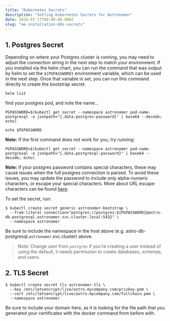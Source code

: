 ```yaml
---
title: "Kubernetes Secrets"
description: "Setting Kubernetes Secrets for Astronomer"
date: 2018-07-17T00:00:00.000Z
slug: "ee-installation-k8s-secrets"
---
```


## 1. Postgres Secret

Depending on where your Postgres cluster is running, you may need to adjust the connection string in the next step to match your environment. If you installed via the helm chart, you can run the command that was output by helm to set the `${PGPASSWORD}` environment variable, which can be used in the next step. Once that variable is set, you can run this command directly to create the bootstrap secret.

```
helm list
```

find your postgres pod, and note the name...

```
PGPASSWORD=$(kubectl get secret --namespace astronomer pod-name-postgresql -o jsonpath="{.data.postgres-password}" | base64 --decode; echo)

echo $PGPASSWORD
```

**Note:** If the first command does not work for you, try running:

```
PGPASSWORD=$(kubectl get secret --namespace astronomer pod-name-postgresql -o jsonpath="{.data.postgresql-password}" | base64 --decode; echo)
```

**Note:** If your postgres password contains special characters, these may cause issues when the full postgres connection is parsed. To avoid these issues, you may update the password to include only alpha-numeric characters, or escape your special characters. More about URL escape characters can be found [here](https://www.werockyourweb.com/url-escape-characters/).

To set the secret, run:

```shell
$ kubectl create secret generic astronomer-bootstrap \
  --from-literal connection="postgres://postgres:${PGPASSWORD}@astro-db-postgresql.astronomer.svc.cluster.local:5432" \
  --namespace astronomer
```

Be sure to include the namespace in the host above (e.g. astro-db-postgresql.`astronomer`.svc.cluster) above.

> Note: Change user from `postgres` if you're creating a user instead of using the default, it needs permission to create databases, schemas, and users.

## 2. TLS Secret

```shell
$ kubectl create secret tls astronomer-tls \
  --key /etc/letsencrypt/live/astro.mycompany.com/privkey.pem \
  --cert /etc/letsencrypt/live/astro.mycompany.com/fullchain.pem \
  --namespace astronomer
```

Be sure to include your domain here, as it is looking for the file path that you generated your certificates with the docker command from before with.

